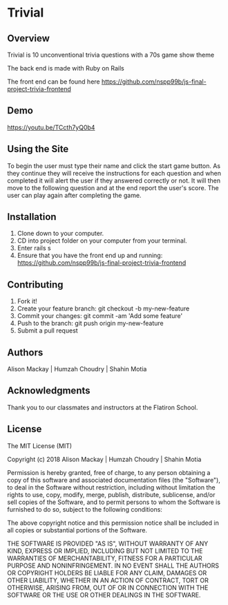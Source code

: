 # Trivial 

## Overview
Trivial is 10 unconventional trivia questions with a 70s game show theme

The back end is made with Ruby on Rails

The front end can be found here https://github.com/nspp99b/js-final-project-trivia-frontend

## Demo
https://youtu.be/TCcth7yQ0b4

## Using the Site
To begin the user must type their name and click the start game button. 
As they continue they will receive the instructions for each question and when completed it will alert the user if they answered correctly or not.
It will then move to the following question and at the end report the user's score.
The user can play again after completing the game.

## Installation 
1. Clone down to your computer. 
2. CD into project folder on your computer from your terminal.
3. Enter rails s
4. Ensure that you have the front end up and running: https://github.com/nspp99b/js-final-project-trivia-frontend

## Contributing 
1. Fork it!
2. Create your feature branch: git checkout -b my-new-feature
3. Commit your changes: git commit -am 'Add some feature'
4. Push to the branch: git push origin my-new-feature
5. Submit a pull request

## Authors
Alison Mackay | Humzah Choudry | Shahin Motia

## Acknowledgments
Thank you to our classmates and instructors at the Flatiron School.

## License 
The MIT License (MIT)

Copyright (c) 2018 Alison Mackay | Humzah Choudry | Shahin Motia

Permission is hereby granted, free of charge, to any person obtaining a copy of this software and associated documentation files (the "Software"), to deal in the Software without restriction, including without limitation the rights to use, copy, modify, merge, publish, distribute, sublicense, and/or sell copies of the Software, and to permit persons to whom the Software is furnished to do so, subject to the following conditions:

The above copyright notice and this permission notice shall be included in all copies or substantial portions of the Software.

THE SOFTWARE IS PROVIDED "AS IS", WITHOUT WARRANTY OF ANY KIND, EXPRESS OR IMPLIED, INCLUDING BUT NOT LIMITED TO THE WARRANTIES OF MERCHANTABILITY, FITNESS FOR A PARTICULAR PURPOSE AND NONINFRINGEMENT. IN NO EVENT SHALL THE AUTHORS OR COPYRIGHT HOLDERS BE LIABLE FOR ANY CLAIM, DAMAGES OR OTHER LIABILITY, WHETHER IN AN ACTION OF CONTRACT, TORT OR OTHERWISE, ARISING FROM, OUT OF OR IN CONNECTION WITH THE SOFTWARE OR THE USE OR OTHER DEALINGS IN THE SOFTWARE.
